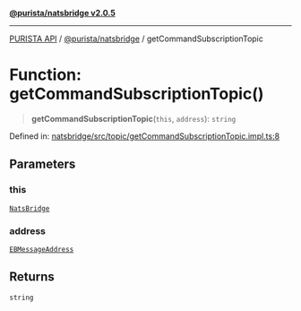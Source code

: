 [**@purista/natsbridge v2.0.5**](../README.md)

***

[PURISTA API](../../../packages.md) / [@purista/natsbridge](../README.md) / getCommandSubscriptionTopic

# Function: getCommandSubscriptionTopic()

> **getCommandSubscriptionTopic**(`this`, `address`): `string`

Defined in: [natsbridge/src/topic/getCommandSubscriptionTopic.impl.ts:8](https://github.com/puristajs/purista/blob/master/packages/natsbridge/src/topic/getCommandSubscriptionTopic.impl.ts#L8)

## Parameters

### this

[`NatsBridge`](../classes/NatsBridge.md)

### address

[`EBMessageAddress`](../../core/type-aliases/EBMessageAddress.md)

## Returns

`string`
